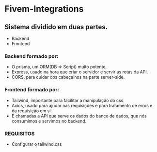 # Fivem-Integrations
## Sistema dividido em duas partes.

- Backend
- Frontend

### Backend formado por:

- O prisma, um ORM(DB => Script) muito potente, 
- Express, usado na hora que criar o servidor e servir as rotas da API.
- CORS, para cuidar dos cabeçalhos na parte server-side.

### Frontend formado por:

- Tailwind, importante para facilitar a manipulação do css.
- Axios, usado para ajudar nas requisições e para tratamento de erros e da requisição em si.
- E chamadas a API que serve os dados do banco de dados, que nós consumimos e servimos no backend.


### REQUISITOS
- Configurar o tailwind.css
